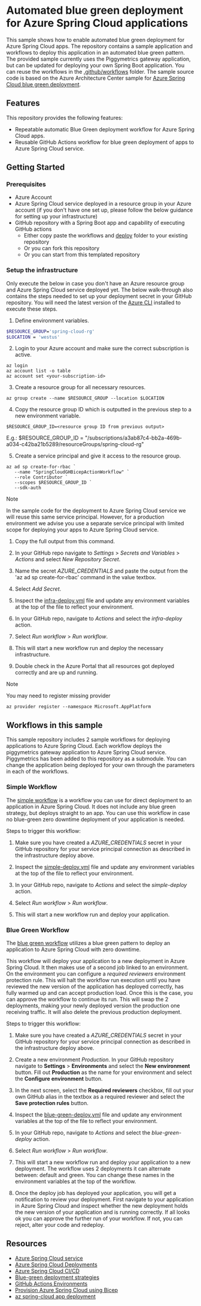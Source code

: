 # Automated blue green deployment for Azure Spring Cloud applications

This sample shows how to enable automated blue green deployment for Azure Spring Cloud apps.
The repository contains a sample application and workflows to deploy this application in an automated blue green pattern. The provided sample currently uses the Piggymetrics gateway application, but can be updated for deploying your own Spring Boot application. You can reuse the workflows in the [.github/workflows](.github/workflows) folder.
The sample source code is based on the Azure Architecture Center sample for [Azure Spring Cloud blue green deployment](https://docs.microsoft.com/azure/architecture/example-scenario/blue-green-spring/blue-green-spring).

## Features

This repository provides the following features:

* Repeatable automatic Blue Green deployment workflow for Azure Spring Cloud apps.
* Reusable GitHub Actions workflow for blue green deployment of apps to Azure Spring Cloud service.

## Getting Started

### Prerequisites

- Azure Account
- Azure Spring Cloud service deployed in a resource group in your Azure account (if you don't have one set up, please follow the below guidance for setting up your infrastructure)
- GitHub repository with a Spring Boot app and capability of executing GitHub actions
    - Either copy paste the workflows and [deploy](deploy) folder to your existing repository
    - Or you can fork this repository
    - Or you can start from this templated repository

### Setup the infrastructure

Only execute the below in case you don't have an Azure resource group and Azure Spring Cloud service deployed yet. The below walk-through also contains the steps needed to set up your deployment secret in your GitHub repository. 
You will need the latest version of the [Azure CLI](https://docs.microsoft.com/en-us/cli/azure/install-azure-cli) installed to execute these steps.

1. Define environment variables.

```bash
$RESOURCE_GROUP='spring-cloud-rg'
$LOCATION = 'westus'
```

2. Login to your Azure account and make sure the correct subscription is active. 

```azurecli
az login
az account list -o table
az account set <your-subscription-id>
```

3. Create a resource group for all necessary resources.

```azurecli
az group create --name $RESOURCE_GROUP --location $LOCATION
```

4. Copy the resource group ID which is outputted in the previous step to a new environment variable.

```azurecli
$RESOURCE_GROUP_ID=<resource group ID from previous output>
```
E.g.: $RESOURCE_GROUP_ID = "/subscriptions/a3ab87c4-bb2a-469b-a034-c42ba21b5289/resourceGroups/spring-cloud-rg"

5. Create a service principal and give it access to the resource group.

```azure cli
az ad sp create-for-rbac `
   --name "SpringCloudGHBicepActionWorkflow" `
   --role Contributor `
   --scopes $RESOURCE_GROUP_ID `
   --sdk-auth
```

> [!NOTE]
> In the sample code for the deployment to Azure Spring Cloud service we will reuse this same service principal. However, for a production environment we advise you use a separate service principal with limited scope for deploying your apps to Azure Spring Cloud service.

1. Copy the full output from this command. 

1. In your GitHub repo navigate to *Settings* > *Secrets and Variables* > *Actions* and select *New Repository Secret*.

1. Name the secret _AZURE_CREDENTIALS_ and paste the output from the 'az ad sp create-for-rbac' command in the value textbox.

1. Select *Add Secret*.

1. Inspect the [infra-deploy.yml](.github/workflows/infra-deploy.yml) file and update any environment variables at the top of the file to reflect your environment. 

1. In your GitHub repo, navigate to *Actions* and select the *infra-deploy* action. 

1. Select *Run workflow* > *Run workflow*. 

1. This will start a new workflow run and deploy the necessary infrastructure. 

1. Double check in the Azure Portal that all resources got deployed correctly and are up and running.

> [!NOTE]
> You may need to register missing provider
> ``` azure cli
> az provider register --namespace Microsoft.AppPlatform
> ```

## Workflows in this sample

This sample repository includes 2 sample workflows for deploying applications to Azure Spring Cloud.
Each workflow deploys the piggymetrics gateway application to Azure Spring Cloud service. Piggymetrics has been added to this repository as a submodule. You can change the application being deployed for your own through the parameters in each of the workflows. 

### Simple Workflow

The [simple workflow](.github/workflows/simple-deploy.yml) is a workflow you can use for direct deployment to an application in Azure Spring Cloud. It does not include any blue green strategy, but deploys straight to an app. You can use this workflow in case no blue-green zero downtime deployment of your application is needed.

Steps to trigger this workflow: 

1. Make sure you have created a _AZURE_CREDENTIALS_ secret in your GitHub repository for your service principal connection as described in the infrastructure deploy above. 
 
1. Inspect the [simple-deploy.yml](.github/workflows/simple-deploy.yml) file and update any environment variables at the top of the file to reflect your environment. 

1. In your GitHub repo, navigate to *Actions* and select the *simple-deploy* action. 

1. Select *Run workflow* > *Run workflow*. 

1. This will start a new workflow run and deploy your application. 

### Blue Green Workflow

The [blue green workflow](.github/workflows/blue-green-deploy.yml) utilizes a blue green pattern to deploy an application to Azure Spring Cloud with zero downtime. 

This workflow will deploy your application to a new deployment in Azure Spring Cloud. It then makes use of a second job linked to an environment. On the environment you can configure a _required reviewers_ environment protection rule. This will halt the workflow run execution until you have reviewed the new version of the application has deployed correctly, has fully warmed up and can accept production load. Once this is the case, you can approve the workflow to continue its run. This will swap the 2 deployments, making your newly deployed version the production one receiving traffic. It will also delete the previous production deployment. 

Steps to trigger this workflow: 

1. Make sure you have created a _AZURE_CREDENTIALS_ secret in your GitHub repository for your service principal connection as described in the infrastructure deploy above. 

1. Create a new environment _Production_. In your GitHub repository navigate to **Settings** > **Environments** and select the **New environment** button. Fill out **Production** as the name for your environment and select the **Configure environment** button. 

1. In the next screen, select the **Required reviewers** checkbox, fill out your own GitHub alias in the textbox as a required reviewer and select the **Save protection rules** button. 

1. Inspect the [blue-green-deploy.yml](.github/workflows/blue-green-deploy.yml) file and update any environment variables at the top of the file to reflect your environment. 

1. In your GitHub repo, navigate to *Actions* and select the *blue-green-deploy* action. 

1. Select *Run workflow* > *Run workflow*. 

1. This will start a new workflow run and deploy your application to a new deployment. The workflow uses 2 deployments it can alternate between: default and green. You can change these names in the environment variables at the top of the workflow. 

1. Once the deploy job has deployed your application, you will get a notification to review your deployment. First navigate to your application in Azure Spring Cloud and inspect whether the new deployment holds the new version of your application and is running correctly. If all looks ok you can approve the further run of your workflow. If not, you can reject, alter your code and redeploy. 

<!-- 
Commented out for now, because of a limitation in reusable workflows: https://docs.github.com/en/actions/learn-github-actions/reusing-workflows#limitations
### Blue Green Job and Workflow

The [blue green job](.github/workflows/blue-green-deploy-job.yml) file is a reusable workflow. It is being used by the [blue green deploy using job](.github/workflows/blue-green-deploy-using-job.yml) workflow. Suppose you have multiple applications you would like to deploy to the same Azure Spring Cloud service, for these you can reuse the [blue green job](.github/workflows/blue-green-deploy-job.yml) for each of them.

The reusable workflow will deploy your application to a new deployment in Azure Spring Cloud. It then makes use of a second job linked to an environment. On the environment you can configure a _required reviewers_ environment protection rule. This will halt the workflow run execution until you have reviewed the new version of the application has deployed correctly, has fully warmed up and can accept production load. Once this is the case, you can approve the workflow to continue its run. This will swap the 2 deployments, making your newly deployed version the production one receiving traffic. It will also delete the previous production deployment. 

The reusable workflow is used in the [blue green deploy using job](.github/workflows/blue-green-deploy-using-job.yml) workflow. This wokflow will build the code and will next call the reusable workflow. You will notice that parameters from the top of the file have moved to values directly at where the reusable workflow is called. GitHub reusable workflows currently do not support the usage of environment variables when calling a reusable workflow. 

Steps to trigger this workflow: 

1. Make sure you have created a _AZURE_CREDENTIALS_ secret in your GitHub repository for your service principal connection as described in the infrastructure deploy above. 

2. Create a new environment _Production_. In your GitHub repository navigate to **Settings** > **Environments** and select the **New environment** button. Fill out **Production** as the name for your environment and select the **Configure environment** button. 

> [!Note]
> In case you want to use a different name for your environment you can do so, the environment is available as a parameter at the top of the workflow file and can be updated to your preference.

1. In the next screen, select the **Required reviewers** checkbox, fill out your own GitHub alias in the textbox as a required reviewer and select the **Save protection rules** button. 

1. Inspect the [blue-green-deploy-using-job.yml](.github/workflows/blue-green-blue-green-deploy-using-job.yml) file and update any parameters calling the reusable workflow (lines 39 to 44). 

1. In your GitHub repo, navigate to *Actions* and select the *blue-green-deploy-using-job* action. 

1. Select *Run workflow* > *Run workflow*. 

1. This will start a new workflow run and deploy your application to a new deployment. The workflow uses 2 deployments it can alternate between: default and green. You can change these names in the inputs send to the reusable workflow. 

1. Once your application has been deployed, you will get an option to either Reject or approve the rest of the workflow run. First navigate to your application in Azure Spring Cloud and inspect whether the new deployment holds the new version of your application and is running correctly. If all looks ok you can approve the further run of your workflow. If not, you can reject, alter your code and redeploy. 

This workflow can additionally be extended upon to deploy multiple applications at once.  -->

## Resources

- [Azure Spring Cloud service](https://docs.microsoft.com/azure/spring-cloud/overview)
- [Azure Spring Cloud Deployments](https://docs.microsoft.com/azure/spring-cloud/how-to-staging-environment)
- [Azure Spring Cloud CI/CD](https://docs.microsoft.com/azure/spring-cloud/how-to-github-actions?pivots=programming-language-java)
- [Blue-green deployment strategies](https://docs.microsoft.com/azure/spring-cloud/concepts-blue-green-deployment-strategies)
- [GitHub Actions Environments](https://docs.github.com/en/actions/deployment/targeting-different-environments/using-environments-for-deployment)
- [Provision Azure Spring Cloud using Bicep](https://docs.microsoft.com/azure/spring-cloud/quickstart-deploy-infrastructure-vnet-bicep)
- [az spring-cloud app deployment](https://docs.microsoft.com/cli/azure/spring-cloud/app/deployment?view=azure-cli-latest)
